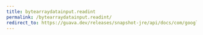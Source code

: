 ```yaml
---
title: bytearraydatainput.readint
permalink: /bytearraydatainput.readint/
redirect_to: https://guava.dev/releases/snapshot-jre/api/docs/com/google/common/io/ByteArrayDataInput.html#readInt--
---
```

